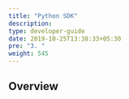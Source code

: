 ```yaml
---
title: "Python SDK"
description:
type: developer-guide
date: 2019-10-25T13:38:33+05:30
pre: "3. "
weight: 545
---
```

## Overview